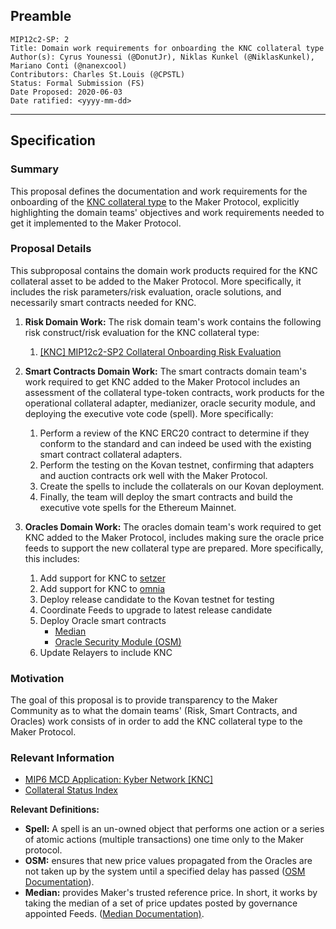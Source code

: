 ## Preamble

```
MIP12c2-SP: 2
Title: Domain work requirements for onboarding the KNC collateral type
Author(s): Cyrus Younessi (@DonutJr), Niklas Kunkel (@NiklasKunkel), Mariano Conti (@nanexcool)
Contributors: Charles St.Louis (@CPSTL)
Status: Formal Submission (FS)
Date Proposed: 2020-06-03
Date ratified: <yyyy-mm-dd>
```

---

## Specification

### Summary

This proposal defines the documentation and work requirements for the onboarding of the [KNC collateral type](https://etherscan.io/token/0xdd974d5c2e2928dea5f71b9825b8b646686bd200) to the Maker Protocol, explicitly highlighting the domain teams' objectives and work requirements needed to get it implemented to the Maker Protocol.

### Proposal Details

This subproposal contains the domain work products required for the KNC collateral asset to be added to the Maker Protocol. More specifically, it includes the risk parameters/risk evaluation, oracle solutions, and necessarily smart contracts needed for KNC.

1. **Risk Domain Work:** The risk domain team's work contains the following risk construct/risk evaluation for the KNC collateral type:
    1. [[KNC] MIP12c2-SP2 Collateral Onboarding Risk Evaluation](https://forum.makerdao.com/t/knc-mip12c2-sp2-collateral-onboarding-risk-evaluation/2732)

2. **Smart Contracts Domain Work:** The smart contracts domain team's work required to get KNC added to the Maker Protocol includes an assessment of the collateral type-token contracts[,](https://etherscan.io/token/0xdd974d5c2e2928dea5f71b9825b8b646686bd200) work products for the operational collateral adapter, medianizer, oracle security module, and deploying the executive vote code (spell). More specifically:

    1. Perform a review of the KNC ERC20 contract to determine if they conform to the standard and can indeed be used with the existing smart contract collateral adapters.
    2. Perform the testing on the Kovan testnet, confirming that adapters and auction contracts ork well with the Maker Protocol.
    3. Create the spells to include the collaterals on our Kovan deployment. 
    4. Finally, the team will deploy the smart contracts and build the executive vote spells for the Ethereum Mainnet.

3. **Oracles Domain Work:** The oracles domain team's work required to get KNC added to the Maker Protocol, includes making sure the oracle price feeds to support the new collateral type are prepared. More specifically, this includes:

    1. Add support for KNC to [setzer](https://github.com/makerdao/setzer)
    2. Add support for KNC to [omnia](https://github.com/makerdao/oracles-v2)
    3. Deploy release candidate to the Kovan testnet for testing
    4. Coordinate Feeds to upgrade to latest release candidate
    5. Deploy Oracle smart contracts
        - [Median](https://github.com/makerdao/median)
        - [Oracle Security Module (OSM)](https://github.com/makerdao/osm)
    6. Update Relayers to include KNC

### Motivation

The goal of this proposal is to provide transparency to the Maker Community as to what the domain teams' (Risk, Smart Contracts, and Oracles) work consists of in order to add the KNC collateral type to the Maker Protocol.

### Relevant Information

- [MIP6 MCD Application: Kyber Network [KNC]](https://forum.makerdao.com/t/knc-mip6-mcd-application-kyber-network-knc/2458)
- [Collateral Status Index](https://forum.makerdao.com/t/collateral-status-index/2231)

**Relevant Definitions:**

- **Spell:** A spell is an un-owned object that performs one action or a series of atomic actions (multiple transactions) one time only to the Maker protocol.
- **OSM:** ensures that new price values propagated from the Oracles are not taken up by the system until a specified delay has passed ([OSM Documentation](https://docs.makerdao.com/smart-contract-modules/oracle-module/oracle-security-module-osm-detailed-documentation)).
- **Median:** provides Maker's trusted reference price. In short, it works by taking the median of a set of price updates posted by governance appointed Feeds. ([Median Documentation)](https://docs.makerdao.com/smart-contract-modules/oracle-module/median-detailed-documentation).